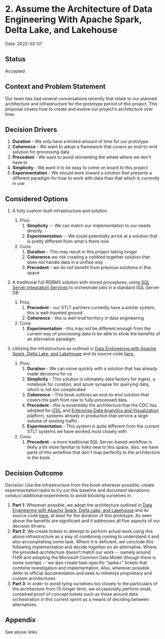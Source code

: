 # 2. Assume the Architecture of Data Engineering With Apache Spark, Delta Lake, and Lakehouse

Date: 2022-02-07

## Status

Accepted

## Context and Problem Statement

Our team has had several conversations recently that relate to our planned architecture and infrastructure for the prototype period of this project. This proposal covers how to create and evolve our project's architecture over time.

## Decision Drivers

1. **Duration** - We only have a limited amount of time for our prototype
2. **Coherence** - We want to adopt a framework that covers an end-to-end solution for processing data
3. **Precedent** - We want to avoid reinventing the wheel where we don't have to
4. **Simplicity** - We want it to be easy to come on board to this project
5. **Experimentation** - We should work toward a solution that presents a different paradigm for how to work with data than that which is currently in use

## Considered Options

1. A fully custom-built infrastructure and solution

   1. Pros:
      1. **Simplicity** -- We can match our implementation to our needs directly
      2. **Experimentation** -- We could potentially arrive at a solution that is pretty different from what's there now
   2. Cons:
      1. **Duration** - This may result in this project taking longer
      2. **Coherence** we risk creating a cobbled together solution that does not handle data in a unified way
      3. **Precedent** - we do not benefit from previous solutions in this space

2. A traditional full RDBMS solution with stored procedures, using [SQL Server Integration Services](https://docs.microsoft.com/en-us/sql/integration-services/sql-server-integration-services?view=sql-server-ver15) to orchestrate jobs in a standard SQL Server DB

   1. Pros:
      1. **Precedent** - our STLT partners currently have a similar system; this is well-traveled ground
      2. **Coherence** - this is well-trod territory in data engineering
   2. Cons:
      1. **Experimentation** - this may not be different enough from the current way of processing data to be able to show the benefits of an alternative paradigm

3. Utilizing the infrastructure as outlined in [Data Engineering with Apache Spark, Delta Lake, and Lakehouse](https://www.packtpub.com/product/data-engineering-with-apache-spark-delta-lake-and-lakehouse/9781801077743) and its source code [here](https://github.com/PacktPublishing/Data-Engineering-with-Apache-Spark-Delta-Lake-and-Lakehouse),
   1. Pros:
      1. **Duration** - We can move quickly with a solution that has already made decisions for us
      2. **Simplicity** - This solution is ultimately data factory for ingest, a notebook for curation, and azure synapse for querying data, which is not too complicated
      3. **Coherence** - This book outlines an end-to-end solution that covers the path from raw to fully-processed data.
      4. **Precedent** - this is essentially the architecture that the CDC has adopted for [IZDL](https://www.cdc.gov/vaccines/covid-19/reporting/overview/IT-systems.html) and [Enterprise Data Analytics and Visualization](https://phii.org/wp-content/uploads/2021/10/Day1_KeynoteSlides_DanJernigan.pdf) platform, systems already in production that service a large volume of existing traffic
      5. **Experimentation** - This system is quite different from the current STLT systems we have worked most closely with
   2. Cons:
      1. **Precedent** - a more traditional SQL Server-based workflow is likely a bit more familiar to folks new to this space; also, we have parts of this wrokflow that don't map perfectly to the architecture in the book.

## Decision Outcome

Decision: Use the infrastructure from this book wherever possible; create experimentation tasks to try out this baseline and document deviations; conduct additional experiments to avoid blocking ourselves in.

1. **Part 1**: Wherever possible, we adopt the architecture outlined in [Data Engineering with Apache Spark, Delta Lake, and Lakehouse](https://www.packtpub.com/product/data-engineering-with-apache-spark-delta-lake-and-lakehouse/9781801077743) and its source code [here](https://github.com/PacktPublishing/Data-Engineering-with-Apache-Spark-Delta-Lake-and-Lakehouse), at least for the duration of this prototype. As seen above the benefits are significant and it addresses all five aspects of our decision drivers.
2. **Part 2**: We create tickets to attempt to perform actual work using this above infrastructure as a way of combining coming to understand it and also accomplishing some task. Where it is deficient, we conclude this following implementation and decide together on an alternative. Where the provided-architecture doesn’t match our work -- namely around FHIR and adopting the Microsoft Common Data Model (though there is some overlap) -- we also create task-specific “spike+” tickets that combine investigation and implementation. Also, wherever possible defer to official documentation and seek to minimize proprietary and custom architectures
3. **Part 3**: In order to avoid tying ourselves too closely to the particulars of the architecture from (1) longer term, we occasionally perform small, contained proof of concept tickets such as those around data orchestration in this current sprint as a means of deciding between alternatives.

## Appendix

See above links

